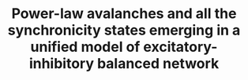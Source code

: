 ---
title: "Power-law avalanches and all the synchronicity states emerging in a unified model of excitatory-inhibitory balanced network"
collection: talks
type: conference
venue: "Bernstein Conference 2019, Berlin, Germany"
year: 2019
location: "Berlin, Germany"
website: ""
---